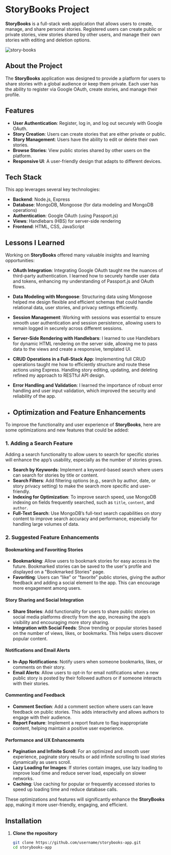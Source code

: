 # StoryBooks Project

**StoryBooks** is a full-stack web application that allows users to create, manage, and share personal stories. Registered users can create public or private stories, view stories shared by other users, and manage their own stories with editing and deletion options.

![story-books](https://github.com/user-attachments/assets/b6471902-c675-41aa-9dd4-5c5504d393b6)

## About the Project

The **StoryBooks** application was designed to provide a platform for users to share stories with a global audience or keep them private. Each user has the ability to register via Google OAuth, create stories, and manage their profile.

## Features

- **User Authentication**: Register, log in, and log out securely with Google OAuth.
- **Story Creation**: Users can create stories that are either private or public.
- **Story Management**: Users have the ability to edit or delete their own stories.
- **Browse Stories**: View public stories shared by other users on the platform.
- **Responsive UI**: A user-friendly design that adapts to different devices.

## Tech Stack

This app leverages several key technologies:

- **Backend**: Node.js, Express
- **Database**: MongoDB, Mongoose (for data modeling and MongoDB operations)
- **Authentication**: Google OAuth (using Passport.js)
- **Views**: Handlebars (HBS) for server-side rendering
- **Frontend**: HTML, CSS, JavaScript


## Lessons I Learned

Working on **StoryBooks** offered many valuable insights and learning opportunities:

- **OAuth Integration**: Integrating Google OAuth taught me the nuances of third-party authentication. I learned how to securely handle user data and tokens, enhancing my understanding of Passport.js and OAuth flows.
  
- **Data Modeling with Mongoose**: Structuring data using Mongoose helped me design flexible and efficient schemas that could handle relational data, user stories, and privacy settings efficiently.
  
- **Session Management**: Working with sessions was essential to ensure smooth user authentication and session persistence, allowing users to remain logged in securely across different sessions.
  
- **Server-Side Rendering with Handlebars**: I learned to use Handlebars for dynamic HTML rendering on the server side, allowing me to pass data to the views and create a responsive, templated UI.

- **CRUD Operations in a Full-Stack App**: Implementing full CRUD operations taught me how to efficiently structure and route these actions using Express. Handling story editing, updating, and deleting refined my approach to RESTful API design.

- **Error Handling and Validation**: I learned the importance of robust error handling and user input validation, which improved the security and reliability of the app.
- ## Optimization and Feature Enhancements

To improve the functionality and user experience of **StoryBooks**, here are some optimizations and new features that could be added:

### 1. Adding a Search Feature

Adding a search functionality to allow users to search for specific stories will enhance the app’s usability, especially as the number of stories grows.

- **Search by Keywords**: Implement a keyword-based search where users can search for stories by title or content. 
- **Search Filters**: Add filtering options (e.g., search by author, date, or story privacy setting) to make the search more specific and user-friendly.
- **Indexing for Optimization**: To improve search speed, use MongoDB indexing on fields frequently searched, such as `title`, `content`, and `author`.
- **Full-Text Search**: Use MongoDB’s full-text search capabilities on story content to improve search accuracy and performance, especially for handling large volumes of data.

### 2. Suggested Feature Enhancements

#### Bookmarking and Favoriting Stories

- **Bookmarking**: Allow users to bookmark stories for easy access in the future. Bookmarked stories can be saved to the user's profile and displayed on a "Bookmarked Stories" page.
- **Favoriting**: Users can “like” or “favorite” public stories, giving the author feedback and adding a social element to the app. This can encourage more engagement among users.

#### Story Sharing and Social Integration

- **Share Stories**: Add functionality for users to share public stories on social media platforms directly from the app, increasing the app’s visibility and encouraging more story sharing.
- **Integration with Social Feeds**: Show trending or popular stories based on the number of views, likes, or bookmarks. This helps users discover popular content.

#### Notifications and Email Alerts

- **In-App Notifications**: Notify users when someone bookmarks, likes, or comments on their story.
- **Email Alerts**: Allow users to opt-in for email notifications when a new public story is posted by their followed authors or if someone interacts with their stories.

#### Commenting and Feedback

- **Comment Section**: Add a comment section where users can leave feedback on public stories. This adds interactivity and allows authors to engage with their audience.
- **Report Feature**: Implement a report feature to flag inappropriate content, helping maintain a positive user experience.

#### Performance and UX Enhancements

- **Pagination and Infinite Scroll**: For an optimized and smooth user experience, paginate story results or add infinite scrolling to load stories dynamically as users scroll.
- **Lazy Loading for Images**: If stories contain images, use lazy loading to improve load time and reduce server load, especially on slower networks.
- **Caching**: Use caching for popular or frequently accessed stories to speed up loading time and reduce database calls.

These optimizations and features will significantly enhance the **StoryBooks** app, making it more user-friendly, engaging, and efficient.
## Installation

1. **Clone the repository**

   ```bash
   git clone https://github.com/username/storybooks-app.git
   cd storybooks-app
